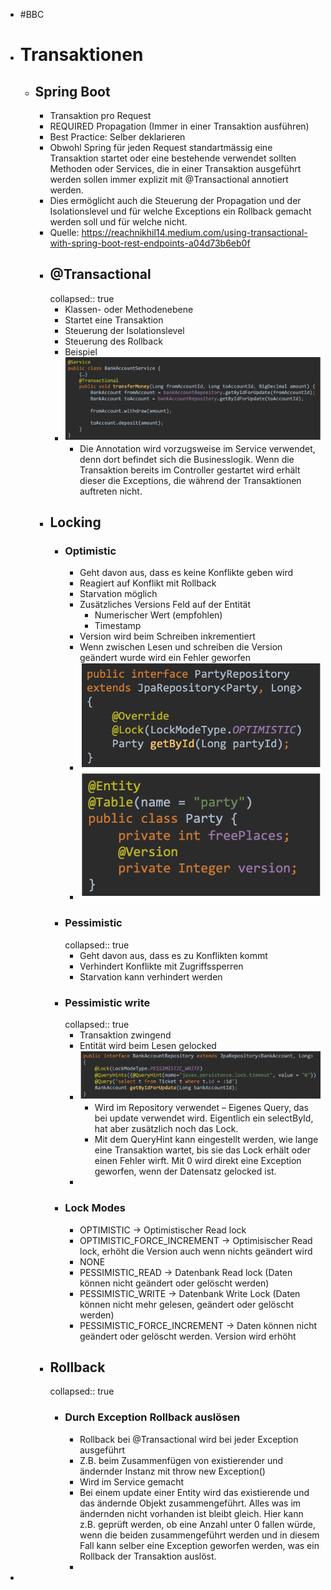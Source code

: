 - #BBC
- # Transaktionen
	- ## Spring Boot
		- Transaktion pro Request
		- REQUIRED Propagation (Immer in einer Transaktion ausführen)
		- Best Practice: Selber deklarieren
		- Obwohl Spring für jeden Request standartmässig eine Transaktion startet oder eine bestehende verwendet sollten Methoden oder Services, die in einer Transaktion ausgeführt werden sollen immer explizit mit @Transactional annotiert werden.
		- Dies ermöglicht auch die Steuerung der Propagation und der Isolationslevel und für welche
		  Exceptions ein Rollback gemacht werden soll und für welche nicht.
		- Quelle:
		  https://reachnikhil14.medium.com/using-transactional-with-spring-boot-rest-endpoints-a04d73b6eb0f
		- ## @Transactional
		  collapsed:: true
			- Klassen- oder Methodenebene
			- Startet eine Transaktion
			- Steuerung der Isolationslevel
			- Steuerung des Rollback
			- Beispiel
			- ![image.png](../assets/image_1691040494002_0.png)
				- Die Annotation wird vorzugsweise im Service verwendet, denn dort befindet sich die Businesslogik. Wenn die Transaktion bereits im Controller gestartet wird erhält dieser die Exceptions, die während der Transaktionen auftreten nicht.
		- ## Locking
			- ### Optimistic
				- Geht davon aus, dass es keine Konflikte geben wird
				- Reagiert auf Konflikt mit Rollback
				- Starvation möglich
				- Zusätzliches Versions Feld auf der Entität
					- Numerischer Wert (empfohlen)
					- Timestamp
				- Version wird beim Schreiben inkrementiert
				- Wenn zwischen Lesen und schreiben die Version geändert wurde wird ein Fehler geworfen
				- ![image.png](../assets/image_1691040639999_0.png)
				- ![image.png](../assets/image_1691040644387_0.png)
			- ### Pessimistic
			  collapsed:: true
				- Geht davon aus, dass es zu Konflikten kommt
				- Verhindert Konflikte mit Zugriffssperren
				- Starvation kann verhindert werden
			- ### Pessimistic write
			  collapsed:: true
				- Transaktion zwingend
				- Entität wird beim Lesen gelocked
				- ![image.png](../assets/image_1691040596966_0.png)
					- Wird im Repository verwendet – Eigenes Query, das bei update verwendet wird. Eigentlich ein selectById, hat aber zusätzlich noch das Lock.
					- Mit dem QueryHint kann eingestellt werden, wie lange eine Transaktion wartet, bis sie das Lock erhält oder einen Fehler wirft. Mit 0 wird direkt eine Exception geworfen, wenn der Datensatz gelocked ist.
				-
			- ### Lock Modes
				- OPTIMISTIC -> Optimistischer Read lock
				- OPTIMISTIC_FORCE_INCREMENT -> Optimisischer Read lock, erhöht die Version auch wenn nichts geändert wird
				- NONE
				- PESSIMISTIC_READ -> Datenbank Read lock (Daten können nicht geändert oder gelöscht werden)
				- PESSIMISTIC_WRITE -> Datenbank Write Lock (Daten können nicht mehr gelesen, geändert oder gelöscht werden)
				- PESSIMISTIC_FORCE_INCREMENT -> Daten können nicht geändert oder gelöscht werden. Version wird erhöht
		- ## Rollback
		  collapsed:: true
			- ### Durch Exception Rollback auslösen
				- Rollback bei @Transactional wird bei jeder Exception ausgeführt
				- Z.B. beim Zusammenfügen von existierender und ändernder Instanz mit throw new
				  Exception()
				- Wird im Service gemacht
				- Bei einem update einer Entity wird das existierende und das ändernde Objekt zusammengeführt. Alles was im ändernden nicht vorhanden ist bleibt gleich. Hier kann z.B. geprüft werden, ob eine Anzahl unter 0 fallen würde, wenn die beiden zusammengeführt werden und in diesem Fall kann selber eine Exception
				  geworfen werden, was ein Rollback der Transaktion auslöst.
				-
-